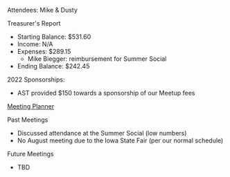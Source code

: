 Attendees: Mike & Dusty

Treasurer's Report
- Starting Balance: $531.60
- Income: N/A
- Expenses: $289.15
  - Mike Biegger: reimbursement for Summer Social
- Ending Balance: $242.45

2022 Sponsorships:
- AST provided $150 towards a sponsorship of our Meetup fees

[Meeting Planner](https://docs.google.com/spreadsheets/d/1qY6O5bR5MWBwRZ-iIOG0dUWdoj8bld_chOMgfkDfrik/edit?usp=sharing)

Past Meetings
- Discussed attendance at the Summer Social (low numbers)
- No August meeting due to the Iowa State Fair (per our normal schedule)

Future Meetings
- TBD

